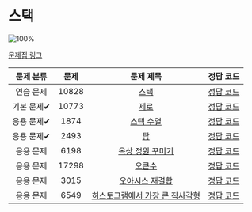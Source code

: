 # 스택
<!-- 
10828   O 
10773   O
1874    O
2493    
6198    
17298   
3015    
6549    
-->
![100%](https://progress-bar.dev/2/?scale=8&title=progress&width=500&color=babaca&suffix=/8)

[문제집 링크](https://www.acmicpc.net/workbook/view/7309)

| 문제 분류  | 문제  |                                문제 제목                                |                정답 코드                 |
| :--------: | :---: | :---------------------------------------------------------------------: | :--------------------------------------: |
| 연습 문제  | 10828 |              [스택](https://www.acmicpc.net/problem/10828)              | [정답 코드](../0x05/solutions/10828.cpp) |
| 기본 문제✔ | 10773 |              [제로](https://www.acmicpc.net/problem/10773)              | [정답 코드](../0x05/solutions/10773.cpp) |
| 응용 문제✔ | 1874  |            [스택 수열](https://www.acmicpc.net/problem/1874)            | [정답 코드](../0x05/solutions/1874.cpp)  |
| 응용 문제✔ | 2493  |               [탑](https://www.acmicpc.net/problem/2493)                | [정답 코드](../0x05/solutions/2493.cpp)  |
| 응용 문제  | 6198  |        [옥상 정원 꾸미기](https://www.acmicpc.net/problem/6198)         | [정답 코드](../0x05/solutions/6198.cpp)  |
| 응용 문제  | 17298 |             [오큰수](https://www.acmicpc.net/problem/17298)             | [정답 코드](../0x05/solutions/17298.cpp) |
| 응용 문제  | 3015  |         [오아시스 재결합](https://www.acmicpc.net/problem/3015)         | [정답 코드](../0x05/solutions/3015.cpp)  |
| 응용 문제  | 6549  | [히스토그램에서 가장 큰 직사각형](https://www.acmicpc.net/problem/6549) | [정답 코드](../0x05/solutions/6549.cpp)  |
